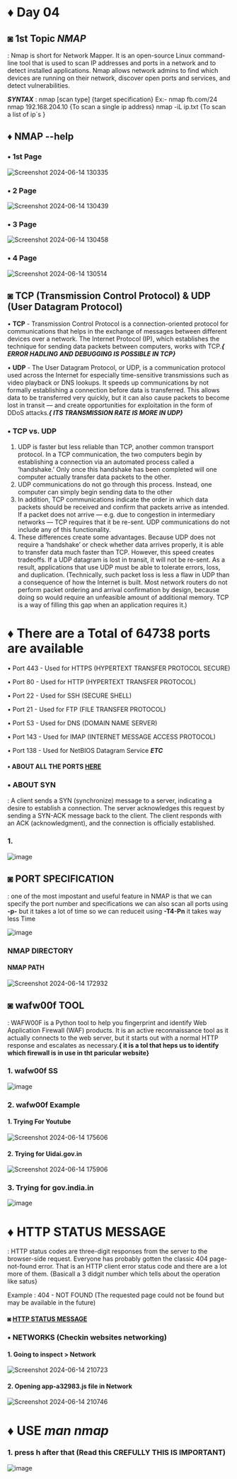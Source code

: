 # ♦ Day 04

## ◙ 1st Topic ***NMAP***
  : Nmap is short for Network Mapper. It is an open-source Linux command-line tool that is used to scan IP addresses and ports in a network and to detect installed applications. Nmap allows network admins to find which devices are running on their network, discover open ports and services, and detect vulnerabilities.

  ***SYNTAX*** : nmap [scan type] {target specification}
      Ex:- nmap fb.com/24
           nmap 192.168.204.10 {To scan a single ip address}
           nmap -iL ip.txt  {To scan a list of ip`s }

 ## ♦ NMAP --help

  ### • 1st Page
  ![Screenshot 2024-06-14 130335](https://github.com/Izumi0XD/CYBER_SECURITY_NOTES/assets/141332753/96cc9ea9-b446-400b-ad3d-80bbb599f968)
  ### • 2 Page
  ![Screenshot 2024-06-14 130439](https://github.com/Izumi0XD/CYBER_SECURITY_NOTES/assets/141332753/49d648b0-b96d-47e3-ba30-1e82687e28dc)
  ### • 3 Page
  ![Screenshot 2024-06-14 130458](https://github.com/Izumi0XD/CYBER_SECURITY_NOTES/assets/141332753/011a4c85-f556-4ed3-994e-63dfec6c6bc5)
  ### • 4 Page
  ![Screenshot 2024-06-14 130514](https://github.com/Izumi0XD/CYBER_SECURITY_NOTES/assets/141332753/8ecde326-8954-4362-ab7e-76f29d9747c9)

## ◙ TCP (Transmission Control Protocol) & UDP (User Datagram Protocol)

• **TCP** - Transmission Control Protocol is a connection-oriented protocol for communications that helps in the exchange of messages between different devices over a network. The Internet Protocol (IP), which establishes the technique for sending data packets between computers, works with TCP.***{ ERROR HADLING AND DEBUGGING IS POSSIBLE IN TCP}***

• **UDP** - The User Datagram Protocol, or UDP, is a communication protocol used across the Internet for especially time-sensitive transmissions such as video playback or DNS lookups. It speeds up communications by not formally establishing a connection before data is transferred. This allows data to be transferred very quickly, but it can also cause packets to become lost in transit — and create opportunities for exploitation in the form of DDoS attacks.***{ ITS TRANSMISSION RATE IS MORE IN UDP}***

### • TCP vs. UDP

1. UDP is faster but less reliable than TCP, another common transport protocol. In a TCP communication, the two computers begin by establishing a connection via an automated process called a ‘handshake.’ Only once this handshake has been completed will one computer actually transfer data packets to the other.
2. UDP communications do not go through this process. Instead, one computer can simply begin sending data to the other
3. In addition, TCP communications indicate the order in which data packets should be received and confirm that packets arrive as intended. If a packet does not arrive — e.g. due to congestion in intermediary networks — TCP requires that it be re-sent. UDP communications do not include any of this functionality.
4. These differences create some advantages. Because UDP does not require a ‘handshake’ or check whether data arrives properly, it is able to transfer data much faster than TCP.
However, this speed creates tradeoffs. If a UDP datagram is lost in transit, it will not be re-sent. As a result, applications that use UDP must be able to tolerate errors, loss, and duplication.
(Technically, such packet loss is less a flaw in UDP than a consequence of how the Internet is built. Most network routers do not perform packet ordering and arrival confirmation by design, because doing so would require an unfeasible amount of additional memory. TCP is a way of filling this gap when an application requires it.)


# ♦ There are a Total of 64738 ports are available 
  • Port 443 - Used for HTTPS (HYPERTEXT TRANSFER PROTOCOL SECURE) 
  
  • Port 80 - Used for HTTP (HYPERTEXT TRANSFER PROTOCOL) 
  
  • Port 22 - Used for SSH (SECURE SHELL) 
  
  • Port 21 - Used for FTP (FILE TRANSFER PROTOCOL)
  
  • Port 53 - Used for DNS (DOMAIN NAME SERVER)

  • Port 143 - Used for IMAP (INTERNET MESSAGE ACCESS PROTOCOL)

  • Port 138 - Used for NetBIOS Datagram Service     ***ETC***
  
  #### • ABOUT ALL THE PORTS [HERE](https://en.wikipedia.org/wiki/List_of_TCP_and_UDP_port_numbers)

  ### • ABOUT SYN
   : A client sends a SYN (synchronize) message to a server, indicating a desire to establish a connection. The server acknowledges this request by sending a SYN-ACK message back to the client. The client responds with an ACK (acknowledgment), and the connection is officially established.
   ### 1.
![image](https://github.com/Izumi0XD/CYBER_SECURITY_NOTES/assets/141332753/7913b4ac-84ab-43f6-90d1-4f0bf5975c36)

## ◙ PORT SPECIFICATION 
  : one of the most impostant and useful feature in NMAP is that we can specify the port number and specifications we can also scan all ports using **-p-** but it takes a lot of time so we can reduceit using **-T4-Pn** it takes way less Time

  ![image](https://github.com/Izumi0XD/CYBER_SECURITY_NOTES/assets/141332753/39ff19f2-132d-441e-a519-ff2c5977d2e4)

  ### NMAP DIRECTORY

  #### NMAP PATH
  ![Screenshot 2024-06-14 172932](https://github.com/Izumi0XD/CYBER_SECURITY_NOTES/assets/141332753/d63fc260-222d-4844-a985-e7e455430fb1)

  ## ◙ wafw00f TOOL
   : WAFW00F is a Python tool to help you fingerprint and identify Web Application Firewall (WAF) products. It is an active reconnaissance tool as it actually connects to the web server, but it starts out with a normal HTTP response and escalates as necessary.**{ it is a tol that heps us to identify which firewall is in use in tht paricular website}**

### 1. wafw00f SS
![image](https://github.com/Izumi0XD/CYBER_SECURITY_NOTES/assets/141332753/09eb2527-1859-497e-98f1-3f2fe13e8076)
### 2. wafw00f Example
  #### 1. Trying For Youtube
  ![Screenshot 2024-06-14 175606](https://github.com/Izumi0XD/CYBER_SECURITY_NOTES/assets/141332753/33f98634-8cfd-4e3a-8944-f9b6d76ab76e)
  #### 2. Trying for Uidai.gov.in
  ![Screenshot 2024-06-14 175906](https://github.com/Izumi0XD/CYBER_SECURITY_NOTES/assets/141332753/e937884f-b859-4da8-9fb4-450f290eec94)
  ### 3. Trying for gov.india.in
  ![image](https://github.com/Izumi0XD/CYBER_SECURITY_NOTES/assets/141332753/37183186-1dd4-43ff-b7a7-252c3d4f855a)


  # ♦ HTTP STATUS MESSAGE
   : HTTP status codes are three-digit responses from the server to the browser-side request. Everyone has probably gotten the classic 404 page-not-found error. That is an HTTP client error status code and there are a lot more of them. {Basicall a 3 didgit number which tells about the operation like satus}
  
   Example : 404 - NOT FOUND (The requested page could not be found but may be available in the future)

 #### ◙ [HTTP STATUS MESSAGE](https://www.w3schools.com/tags/ref_httpmessages.asp)


### • NETWORKS (Checkin websites networking)
#### 1. Going to inspect > Network
![Screenshot 2024-06-14 210723](https://github.com/Izumi0XD/CYBER_SECURITY_NOTES/assets/141332753/977cd75a-aefd-4280-9d0d-fdf12a41d150)
#### 2. Opening app-a32983.js file in Network
![Screenshot 2024-06-14 210746](https://github.com/Izumi0XD/CYBER_SECURITY_NOTES/assets/141332753/7e9103e9-a61f-4ff5-9c4b-cd2e982b7074)


# ♦ USE ***man nmap***
 ### 1. press h after that (Read this CREFULLY THIS IS IMPORTANT)
![image](https://github.com/Izumi0XD/CYBER_SECURITY_NOTES/assets/141332753/3b9f66d5-6566-469d-81ac-2a75c46e9588)
 
